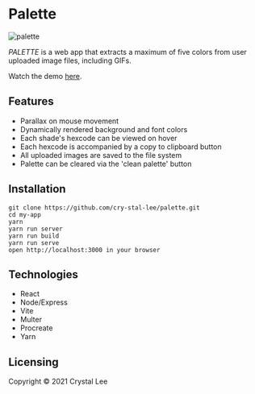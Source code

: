 # Palette
![palette](https://user-images.githubusercontent.com/52181740/138830927-3827056c-3ff1-4b33-b1ab-8de367379c15.gif)

*PALETTE* is a web app that extracts a maximum of five colors from user uploaded image files, including GIFs. 

Watch the demo [here]().

## Features
- Parallax on mouse movement
- Dynamically rendered background and font colors
- Each shade's hexcode can be viewed on hover
- Each hexcode is accompanied by a copy to clipboard button
- All uploaded images are saved to the file system
- Palette can be cleared via the 'clean palette' button

## Installation
```
git clone https://github.com/cry-stal-lee/palette.git
cd my-app
yarn
yarn run server
yarn run build
yarn run serve
open http://localhost:3000 in your browser
```

## Technologies
- React
- Node/Express
- Vite
- Multer
- Procreate
- Yarn

## Licensing
Copyright © 2021 Crystal Lee
